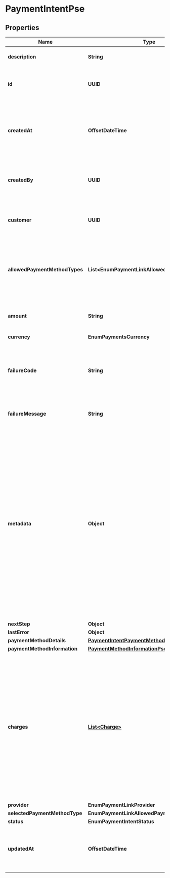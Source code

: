 

# PaymentIntentPse


## Properties

| Name | Type | Description | Notes |
|------------ | ------------- | ------------- | -------------|
|**description** | **String** | The description of the payment.  |  |
|**id** | **UUID** | Belvo&#39;s unique ID for the current payment intent. |  |
|**createdAt** | **OffsetDateTime** | The ISO-8601 timestamp of when the data point was last updated in Belvo&#39;s database. |  |
|**createdBy** | **UUID** | Belvo&#39;s unique ID for the user that created this payment intent. |  |
|**customer** | **UUID** | Belvo&#39;s unique ID for the customer related to this payment intent. |  |
|**allowedPaymentMethodTypes** | **List&lt;EnumPaymentLinkAllowedPaymentMethod&gt;** | A list of payment method types allowed in this payment intent. For PSE, the value will be &#x60;pse&#x60;. |  |
|**amount** | **String** | Amount to be paid by your customer in this payment intent.  |  |
|**currency** | **EnumPaymentsCurrency** |  |  |
|**failureCode** | **String** | Error code that explains the reason behind a payment being unsuccessful (if applicable).  |  |
|**failureMessage** | **String** | Further information regarding the &#x60;failure_code&#x60;.  |  |
|**metadata** | **Object** | Optional and customizable object where you can provide any additional key-value pairs for your internal purposes. For example, an internal reference number.  ⚠️ **Note**: You can only provide up to 50 keys (keys can have up to 50 characters each and each value can be up to 500 characters). We do not support nested objects, only ASCII values. |  [optional] |
|**nextStep** | **Object** |  |  |
|**lastError** | **Object** |  |  |
|**paymentMethodDetails** | [**PaymentIntentPaymentMethodDetailsPse**](PaymentIntentPaymentMethodDetailsPse.md) |  |  |
|**paymentMethodInformation** | [**PaymentMethodInformationPse**](PaymentMethodInformationPse.md) |  |  |
|**charges** | [**List&lt;Charge&gt;**](Charge.md) | An array of charge objects related to this paymnet intent. If no charges are associated, we return an empty array.  **Note**: The charges resource will be deprecated and removed from our API by end of Q1 2023. We recommend not using any data from this resource.  |  [optional] |
|**provider** | **EnumPaymentLinkProvider** |  |  |
|**selectedPaymentMethodType** | **EnumPaymentLinkAllowedPaymentMethod** |  |  |
|**status** | **EnumPaymentIntentStatus** |  |  |
|**updatedAt** | **OffsetDateTime** | The ISO-8601 timestamp of when the payment intent was last updated.  |  |



